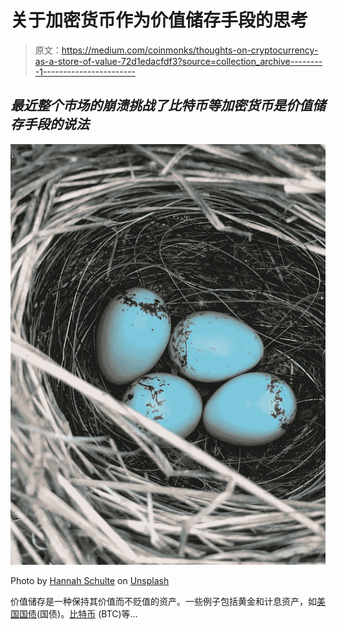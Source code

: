 # 关于加密货币作为价值储存手段的思考

> 原文：<https://medium.com/coinmonks/thoughts-on-cryptocurrency-as-a-store-of-value-72d1edacfdf3?source=collection_archive---------1----------------------->

## *最近整个市场的崩溃挑战了比特币等加密货币是价值储存手段的说法*

![](img/5a801d0c1f089c50b6b8373f25de535e.png)

Photo by [Hannah Schulte](https://unsplash.com/@travelbug?utm_source=unsplash&utm_medium=referral&utm_content=creditCopyText) on [Unsplash](https://unsplash.com/s/photos/nest-egg?utm_source=unsplash&utm_medium=referral&utm_content=creditCopyText)

价值储存是一种保持其价值而不贬值的资产。一些例子包括黄金和计息资产，如[美国国债](https://www.investopedia.com/terms/t/treasurybond.asp)(国债)。[比特币](http://bitcoin.org/) (BTC)等…
